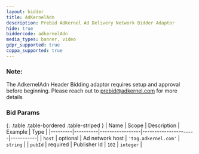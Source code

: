 ```yaml
---
layout: bidder
title: AdKernelAdn
description: Prebid AdKernel Ad Delivery Network Bidder Adaptor
hide: true
biddercode: adkernelAdn
media_types: banner, video
gdpr_supported: true
coppa_supported: true
---
```


### Note:

The AdkernelAdn Header Bidding adaptor requires setup and approval before beginning. Please reach out to <prebid@adkernel.com> for more details

### Bid Params

{: .table .table-bordered .table-striped }
| Name    | Scope    | Description     | Example              | Type      |
|---------|----------|-----------------|----------------------|-----------|
| `host`  | optional | Ad network host | `'tag.adkernel.com'` | `string`  |
| `pubId` | required | Publisher Id    | `102`                | `integer` |
